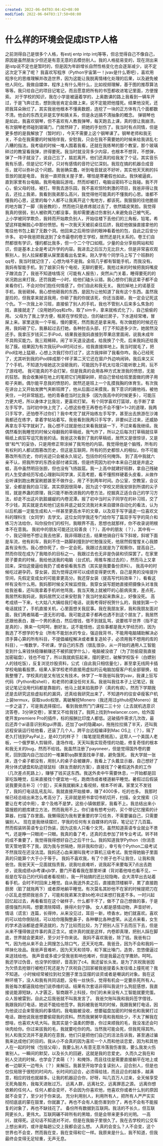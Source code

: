 ```yaml
---
created: 2022-06-04T03:04:42+08:00
modified: 2022-06-04T03:17:50+08:00
---
```


# 什么样的环境会促成ISTP人格

之前测得自己是很多个人格，有estj entp intp intj等等，但总觉得自己不像自己，原因是虽然朋友少但还是有意无意的去模仿别人。我的人格挺易变的，现在测出来是istp说不定也是暂时的，但是因为年龄增长自然性格变化也会逐渐减少，说不定这次定下来了呢？
我喜欢写程序（Python宇宙第一！jvav是什么寄吧），喜欢用程序化的思维理解并改造世界，因为这能让我脱离情绪化处理的后果，以及避免被他人同化。我做自媒体，程序上有什么用什么，比如视频理解，基于图的推荐算法等等。我只给自己的项目记笔记，而且愿意把所有的书签都收进笔记里面，方便搜索。
对于学校的知识，我在小学是被逼着学的，上奥数课的路上我看到一辆车开过，于是飞奔过去，想到我爸肯定会跟上来，说不定能把他撞死。结果他没死，还把我耳朵揪烂了。其实我爸他根本不懂奥数题，连挖了一块的正方体有几个面都数不清。他会的东西无非是玄学和搞关系，但是永远搞不清抽象的概念。
弹钢琴也是如此，我喜欢钢琴，但不喜欢有人教我弹琴，每天跑去上课，真的很让我崩溃。有次钢琴老师碰到玻璃门，门居然碎了，把她的手划伤了。我当时有点同情，但是更多想的是我解放了（暂时的），今天不需要上这个钢琴课了。钢琴老师和我无关，不会在我需要的时候陪伴我，安慰我，只会在我不需要她的时候来给我讲乱七八糟的指法。我考级的时候一堆人围着我看，还就在我练琴的那个教室，那个玻璃碎过的教室看我弹，挤得要死。我当时就没背多少内容，也根本不想背，不想弹，弹了一阵子就没了，说自己忘了，尴尬离开。他们还真的给我发了个证。其实音乐我有乐感，但是记忆不好，只对有感情的音符记忆深刻。我现在搞的机器合成音乐，就可以弥补这个问题。我爸确实蠢，听到电音就说不好听，其实他天天刷的抖音放的就是电音。
我爸一直把我关屋子里，哪怕是寒暑假也如此。我快被逼疯，直到家里有台电脑。我用电脑玩游戏，然而却被打，电脑设密码不让我碰。我不开心，偷父母的钱，被打。带我去游乐园，我不喜欢惊险刺激的项目，我爸非得让我去，还拉上我弟，我看到我弟那么高兴，我觉得他可能真的不懂我的心思。谁都不懂我的心思，这里的每个人都不让我离开这个鬼地方，都该死。我狠狠的往他脆弱的地方踹了一脚（我爸教的），然而他只是疼疼就过去了，依然嬉皮笑脸。我觉得我真的很弱，别人被砍两刀都没事，我却需要通过伤害别人来避免自己被气死。
上小学被同学欺负，我转而开始欺负别人，开始往楼下丢他们的三角板，铅笔，希望这样能解脱心中那份愤怒。有一次我天天被前桌往后挤，我趁他做操直接拿他的笔往他书包上戳了无数个洞。他回来之后用惊讶的眼神看着他的包，自此之后安分许多。
初中我爸把我送到了全市最卷的卷王学校，居然还是托关系的。卷王们自然都很有学识，懂的都比我多，但一个二个守口如瓶，少量的会分享些网站和知识，但是基本上全是考试升学的内容。我进去之后压力无比巨大，但是非常喜欢观察别人，别人拉屎都要从屎里面看出名堂来。刚入学有个同学马上写了个班群的qq号，我当时就记住了，心想为啥不是我。全班几乎都有智能手机，而我没有。
我妈有智能手机，到了娘家只有个电视，无聊的要死，我抢过来的时候把我妈嘴皮子蹭流血了，我爸不知道啥情况（可能有人报告），突然从门关着，睡得要死的的状况跑出来打我，还罚我跪一小时，给他们磕头认错。我心想你们我这辈子都不会来看你们，不会对你们抱任何情感了。你们自此和我无关。
我捡掉地上的诺基亚手机，我爸砸掉。我心想他砸我的东西，是因为让他知道了我有这个东西。虽然我是捡的，但我拿来就该我用，你砸了我的你就该死，你还当面砸，我一定会记死这个仇。下一次我上补习班，直接偷了别人的手机，我也不管别人后来多么焦急的找，直接就走了（没用她的qq和zfb，取了sim卡，拿来就格式化了），自己偷偷的用。
父母为了我上学方便，租房在学校旁边，住的破烂房子，下水道经常堵，冒屎上来。家里送我一个平板，慢的要死，然而我还是拿来用。有次做题的时候还在用，我妈砸了它，我暴起过去打她，各种肘击头部，打了不知道多少次，她居然没还手。我拿压岁钱买二手iPod，结果我爸我妈直接到苹果店里面闹，说我未成年不具购买能力。我三观稀碎。闹了半天退没退成，给我换了个壳。后来我妈还给我贴了膜。结果因为有次我玩iPod时间过长，给我直接摔地上。我当时就毛了，把iPod往地上猛砸，心想上次我打你打过了，这次我摔碎了我看你咋。我心已经死了，尤其听到我的iPod摔成那个样子第二天它还在窗户外边响闹钟。我后来又买了个手机，不知道为啥她这次没砸我的，可能因为手机太垃圾只能听歌上网，玩不了游戏吧。
我可能真的不会打架，但是我真的会用各种方式发泄我的愤怒，无能的狂怒。我会收集掉在地上的笔把它们用脚剁碎，把自己曾经给班里面做的牌子用柜子夹断。偶尔能平息我的愤怒的，居然还是班上一个乱摸我胸的体育生。有次我在讲台上又开始发脾气夹断班牌了，他从后面过来摸我，我下意识的踢他裆，被他夹住，一时非常尴尬。他的青春痘当时比我多（因为我高中的时候更多），可能压力更大吧，所以身体才比我壮，更喜欢打架。
有个同学喜欢打篮球，右手断了拿左手写字。当时初中快上完了，心想这些卷王再卷也不会不懂1+1=2的道理，我两只手写字，还怕卷不过你们？我中考完了就开始练左手写字，甚至出去旅游在沙滩我都还在练字，拿着字帖站着写。我爸看到我两只手写字，非要纠正过来，还威胁再拿左手写字就剁了。我心想不过就是他过来看我就装一下，不过来看我继续。我偶然看到我睡觉的时候父母翻我的草稿纸，我气炸了，所以之后每次打草稿就往草稿纸上疯狂写诅咒我爸的话。我爸这次看到了我的草稿纸，居然又是很惊讶，又是很“和气”的妥协，只是用修正带涂掉了我骂他的内容。我觉得他是个脑残，所有的有权利的人都试图篡改历史，但这是互联网，所有的历史都惊人的相似，你不可能篡改所有历史，你的劣迹只会被永久铭记，包括你的任何掩饰。
到了高中我就六亲不认，把我所学的东西全部付诸实践，但是终究因为初中本来自己就是井底之蛙，高中虽然明目张胆，但也没有飞扬跋扈。我一上高中就建好班群，拿自己残破的人生受虐经历写成心理剧叫同学演，买高考题，看不懂照样硬着头皮看，从做作业听课到跑出教室刷题甚至不做作业，用了不到两年时间。办公室，空教室，会议室，全都是我的自习室。其实原因很简单，因为这个学校又把我安排到所谓的尖子班，就是养蛊的原理，我只能不断改进我的内卷方法，挖掘真正适合自己的学习方法，却走不出这片肮脏龌龊的内卷泥潭。报了初中当时尖子同学在的补习班，交了不少钱，其实就是去和他们这些井底之蛙交流我对未来自媒体自动化的看法，认为以后机器一定能生成和人一样甚至更高水平的文章，以及双手写字逼走一位喜欢文科的理科生（女同学）去学文。这位女同学我还专门给你写了篇双手写字的简介和练习方法给你，叫你投你们的校刊，我眼界不高，思想也就那样，你不收录说明根本不在意我。
我初中的朋友可能还比较善良（？），高中的朋友（？），其中有一个，我记得他不想让我去他家，我非得跟过去，结果他骑自行车下斜坡，斜坡下面是车流，他有刹车，我刹不住一路脚刹撞到护栏勉强没死，他居然假惺惺关心我膝盖有没有伤。我心想你死了，你一定会死。我跟过去就是为了观察你，提高自己，然而你现在成为了我暗杀的目标之一。我跟过去也无非是伪装和侦探罢了。在家里房子要卖的时候，我给他送我的电脑（台式机，用推车推过去的），然而马上又拿回来，深怕这傻逼给我扔了或者偷看我东西（其实是我要备份资料）。
我高中的时候吃过避孕药，穿女装，因为觉得这样可以成绩变得更优秀，自己是男的没啥提升空间，先假定变成女的可能拿更高分。我还穿女装（提高写代码效率？），看看这样有没有什么用。我妈那时候全天候监控我，我穿女装写题她直接把摄像头对准我给我爸看，还叫我拿着手机听他骂我，我当天晚上就被吓的心脏病突发，差点死，我居然和我妈说，我妈居然又过来安慰我？我当时坐起来靠床上，好像没死。
高考成绩一下来，七大姑八大姨给我打电话，说我考得好祝贺什么的，我接到第一个电话就挂了，手机直接关机，心里面想关我屁事。我在我朋友家，我和我朋友面对面，我们两者隔着一道无形的墙。我可能这辈子都再也遇不到这个朋友了，我居然还跟他表白，跟一个男的表白，然后借钱，借不到就乱骂，说要核平世界（指不定是真的），换来一句呵呵，删好友。这不能怪他，这些事都是我大学经历的，因为我选了不想学的专业（所有不能划水的专业，强迫我背书，不能用电脑辅助解决必须手算心算的所有科目，不提倡编程解决或者重复造轮子，必须用我不想用的库的科目），一堆数学，不听课，学自己的东西（很乱很杂，从一开始的通用人工智能变到什么来钱快稳赚躺赚还不被抓就学什么），电脑被没收了（为了防偷窥我直接加密磁盘），钱也不给了，所以我就疯狂起来，摆的更烂，破解学校饭卡（白嫖别人的钱吃饭），反复浏览炒股资料，公式（自此我只相信量化），甚至拿无线网卡插学校电脑看股票，结果人家学校老师直接用虚拟的云电脑加瘦客户机全部替换，给我整懵了。学校真的是又有钱又有技术。休学了一年我爸叫我学jvav，我课上狂写代码（Python和shell），和老师的课没任何关系。我爸叫我往本子上记笔记，我说记笔记没用代码都是靠敲的，他马上就来掐我脖子（真的有病）。然而下学期我还是去研究这些虚拟机的漏洞，还真给我研究出来了，不知道咋的往安卓瘦客户机上装termux，获取sudo权限，离破解挖Monero（我还用过github挖Monero）就一步之遥了，可是我选择摆烂。
看到我依然门门课程二三十分（上去就机选意识流答卷，3分钟交卷），家里又不给我钱了。我网上找到freelancer.com，给外国佬开发premiere Pro的插件，标的报酬比印度人都低。这破插件需求几次改，最后还弄个ai语音识别和gui界面，还加了qe的隐藏api，拖拖拉拉搞了半天，还叫我远程安装运行给他看，还装了几个人，跨平台远程编译到Mac OS上（？），隔了老久打钱到PayPal上，是40刀的样子？（每笔提现费贼高）。这帮人一个美国人老板，一个俄罗斯人剪辑师，逢场作戏，天天叫我实现奇怪的功能，修复奇怪的根本和我无关的bug，然而不给钱。我虽然注册了payoneer，但是觉得国外卷的要死，回到国内自己加过的一堆兼职qq群里面找单子接，避免饿死。
我大学就一张床，连个桌子都没有，用别人的桌子会被嫌弃，我看上了头戴显示器，自己想好了用分体式键盘和轨迹球鼠标（群友贡献的方案），直接找了个暑假送外卖的工作（几次差点死路上），赚够了钱买这东西。我送外卖中午需要休息，一开始都是回家吃饭睡觉，后来直接找个便宜地一吃，跑商场或者楼道躺平睡觉。暑假过后假装说我要突击补习（个屁），买来我就躺床上看视频，根本不听课。家里又不发钱了，我妈打电话乱吼乱叫，我就直接开始接单，赚了4000多，吃的也多。
我那时候已经总结出来怎么考高分了，无非就是把书拿切书机切开，扫描，全文搜索（只要让在考试中用），拿个及格不是梦。这些小镇做题家，我看不上。我总结出来小猿搜题的题库建立方法，然而我用不上。你们谁有想考分的，买个带记忆搜索的计算器，扫描了存里面。我懒得因为我有更重要的学习任务，不需要骗自己，只需要骗别人。
现在是我继续摆烂，学我的任何有关自媒体的内容，笔记记了几百篇。然而假装转英语专业打伪装，因为这些人只看个文凭，虽然知道英语专业就业不景气，还是睁一只眼闭一只眼。我真的备了考，还真的去参加了转专业考试。转不转的成不重要了，我觉得我得想好自己之后干什么。我妈知道我学Python（你消息管天管地管不了我，因为我与世隔绝，除非我和你说），幸亏有个Python二级考试不然我现在还没法混。我妈还心血来潮叫我考计算机三级考试。我觉得她脑子里面真的只能算个大于小于等于。
我妈不喜欢我，有了个房子也不让我住，让我和我爸住。我爸天天一见面就指责我，说我吐痰难听，说我起不来要每天7点出去跑步，说我成绩xjb考课xjb学，要门开着看我在那里听课（背对着他啥也看不见，一般是在写自己的代码或者看视频）。我一开始搞的还比较隐晦，会大清早出去站着看手机，会时不时回床上睡觉。自从我送外卖之后，直接跑顶楼躺平，累了直接跑厨房（脏了就拖两下）或者原地躺平睡觉。有次莫名其妙他不在家的时候提把刀在小区乱走想把我爸杀了，可能和我弟某次拿bb枪冲过来想打我差不多。一时兴起回忆起过去，再看看现在这个破样子，什么都干不了，做不了自己想做的事，于是感情强烈共鸣，想要清除障碍，换得片刻宁静。
女人都是感情动物，声音好听，情话（谎言）连篇，长得帅，从来没见过，耳目一新，喷香水，她们就喜欢。喜欢的可以给你倒贴钱，可以给你隆胸整鼻子，各种攀比各种虚荣。从这点来看，女生的学术造诣都是虚荣造就的，为了比较而比较，为了把别人压下去而压下去，但是从来不懂得做这件事的真正含义。或许真的就是这样，内卷即真理，把别人踩在脚底，世界就会更美好，至少对于你来说。
我妈不喜欢我爸，除了钱。我爸有口气，因为他从来不会上网搜怎么除口气，还天天吃席。我爸丑，因为不会和我妈一样抹化妆品。我爸声音难听，因为天天和领导，和下属比嗓门，造势，忽悠傻逼过来送钱给他。
我声音或多或少受我爸影响也难听，但是我最近在学撒娇。呵呵。我还学过伪音，也没学的很好，音高到了c4。我还留长头发。是为了庆祝我爸因为欠债去抢银行被枪打死还是为了庆祝自己回家被我爸提着头发往墙上撞死呢？我不知道。
小时候经常被拉到社交圈子里当显摆的谈资或者是嘲讽的对象。我在这种环境下，没人和我有共同话题，没有一丝快乐，觉得有机会一定要杀死所有人。我爸每次都逼我给他们说恭维的话。结果有次套话非得叫我说什么狗屁感想，我直接说能源短缺，人才匮乏，智商跟不上科技，你们的未来没有人工智能就要完蛋。众人皆被雷到，自此之后我爸就不叫我发言了。
我爸欠账叫我和我妈签字借钱，我跟我妈打电话，她说不能给他签字。我妈被我爸骂的时候，我跟我舅打电话，因为他说过会来管我妈的事情的。我电脑被没收，想要磁盘加密的时候也和我舅打过电话，跟他说我爸想要偷窥我的资料。然而我舅舅毕竟和我相处少，不太了解我在想啥，也喜欢大吼大叫。我其实是个温柔的野兽，你过来顺我的毛，我没准还会叼块肉给你。你过来拔我的毛，我就要吃你的肉。当然我可能会死，但我死得其所。
别人和我交流并不是真的在意我，他们只是把他们自己的活法告诉我，甚至通过骗我来达成他们的目的。我从小不会真的因为喜欢一个人而和他谈恋爱，因为和其他人在一起的时候（包括父母），我要么别人有意无意冷落我伤害我，要么我发火伤害别人。一瞬间的默契，以及长久的回避，这就是我的恋爱史。
久而久之我在和别人交流的时候，也学会了卖萌（？）和掩饰，而且往往是需要直接躺平在地上或者一边聊天一边甩头（？）来解压。我甚至开始学会复读别人，迎合别人，但是也仅仅局限于很短的时间内，长时间的迎合，必须得给钱，而且迎合的越多，越满意，相应的钱也就越多。让我的机器迎合你，好呀，叫几百万人过来，全天候享受无死角服务，我每天进账过万。
远离人群，远离社交，远离罪恶之源。
远离你想依赖的任何人。任何人都会变坏，不会因为你喜欢他，他喜欢你或者什么别的原因就不会变了，至少对于你来说。
充分利用别人，利用所有人，把所有人严严实实彻彻底底的蒙在鼓里，你就赢了。再也不会有人能伤害到你了，再也不会有不能报复的对象了，再也不缺钱花了。
备份所有数据到互联网。我活的不长久，但互联网更长久，更伟大。互联网碾不碎所有的黑暗，但是会带来更多的光明。
一高兴，就得死。这句话不知道对不对，但是在我脑子里很久了。我在去学校的公交车上想出来的，或许是每趟公交上我都会这么想。
人真的会变么？人不会变，这个世界也不会变，然而我在变，我在变得和它一样。我原来是什么，我不知道，但我最终会变得无足轻重，无声无息。
